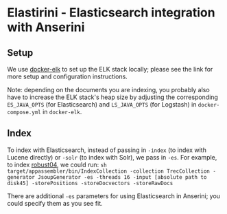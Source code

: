 # Elastirini - Elasticsearch integration with Anserini

## Setup

We use [docker-elk](https://github.com/deviantony/docker-elk) to set up the ELK stack locally; please see the link for more setup and configuration instructions.

Note: depending on the documents you are indexing, you probably also have to increase the ELK stack's heap size by adjusting the corresponding `ES_JAVA_OPTS` (for Elasticsearch) and `LS_JAVA_OPTS` (for Logstash) in `docker-compose.yml` in `docker-elk`.

## Index

To index with Elasticsearch, instead of passing in `-index` (to index with Lucene directly) or `-solr` (to index with Solr), we pass in `-es`. For example, to index [robust04](https://github.com/castorini/Anserini/blob/master/docs/experiments-robust04.md), we could run:
`sh target/appassembler/bin/IndexCollection -collection TrecCollection -generator JsoupGenerator -es -threads 16 -input [absolute path to disk45] -storePositions -storeDocvectors -storeRawDocs`

There are additional `-es` parameters for using Elasticsearch in Anserini; you could specify them as you see fit.
